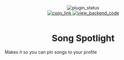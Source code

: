 <!--
  * This file was autogenerated
  * If you want to change anything, do so in the readmes.mjs script
  * https://github.com/nexpid/DettaPlugins/edit/main/scripts/readmes.mjs
-->

<div align="center">
  <img alt="plugin_status" src="https://img.shields.io/badge/plugin_status-finished-a6e3a1?style=for-the-badge&labelColor=1e1e2e" />
  <br/>
  <a href="https://vendetta.nexpid.xyz/song-spotlight">
    <img alt="copy_link" src="https://img.shields.io/badge/copy_link-1e1e2e?style=for-the-badge" />
  </a>
  <a href="https://github.com/nexpid/VendettaSongSpotlight">
    <img alt="view_backend_code" src="https://img.shields.io/badge/view_backend_code-1e1e2e?style=for-the-badge" />
  </a>
</div>
<br/>
<div align="center">
  <h1>Song Spotlight</h1>
</div>

Makes it so you can pin songs to your profile
